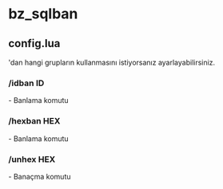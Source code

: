 # bz_sqlban

<h2>config.lua</h2>'dan hangi grupların kullanmasını istiyorsanız ayarlayabilirsiniz.<br>
<h3>/idban ID</h3> - Banlama komutu<br>
<h3>/hexban HEX</h3> - Banlama komutu<br>
<h3>/unhex HEX</h3> - Banaçma komutu<br>
